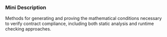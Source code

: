 ### Mini Description

Methods for generating and proving the mathematical conditions necessary to verify contract compliance, including both static analysis and runtime checking approaches.

